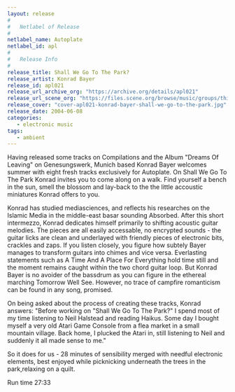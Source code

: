 ```yaml
---
layout: release
#
#   Netlabel of Release
#
netlabel_name: Autoplate
netlabel_id: apl
#
#   Release Info
#
release_title: Shall We Go To The Park?
release_artist: Konrad Bayer
release_id: apl021
release_url_archive_org: "https://archive.org/details/apl021"
release_url_scene_org: "https://files.scene.org/browse/music/groups/thinner/autoplate/zip/"
release_cover: "cover-apl021-konrad-bayer-shall-we-go-to-the-park.jpg"
release_date: 2004-06-08
categories:
   - electronic music
tags:
   - ambient
---
```

Having released some tracks on Compilations and the Album "Dreams Of Leaving" on Genesungswerk, Munich based Konrad Bayer welcomes summer with eight fresh tracks exclusively for Autoplate. On Shall We Go To The Park Konrad invites you to come along on a walk. Find yourself a bench in the sun, smell the blossom and lay-back to the the little accoustic miniatures Konrad offers to you.

Konrad has studied mediasciences, and reflects his researches on the Islamic Media in the middle-east basar sounding Absorbed. After this short intermezzo, Konrad dedicates himself primarily to shifting acoustic guitar melodies. The pieces are all easily accessable, no encrypted sounds - the guitar licks are clean and underlayed with friendly pieces of electronic bits, crackles and zaps. If you listen closely, you figure how subtely Bayer manages to transform guitars into chimes and vice versa. Everlasting statements such as A Time And A Place For Everything hold time still and the moment remains caught within the two chord guitar loop. But Konrad Bayer is no avoider of the bassdrum as you can figure in the ethereal marching Tomorrow Well See. However, no trace of campfire romanticism can be found in any song, promised.

On being asked about the process of creating these tracks, Konrad answers: "Before working on "Shall We Go To The Park?" I spend most of my time listening to Neil Halstead and reading Haikus. Some day I bought myself a very old Atari Game Console from a flea market in a small mountain village. Back home, I plucked the Atari in, still listening to Neil and suddenly it all made sense to me."

So it does for us - 28 minutes of sensibility merged with needful electronic elements, best enjoyed while picknicking underneath the trees in the park,relaxing on a quilt.

Run time 27:33
